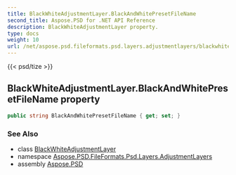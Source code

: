 ```yaml
---
title: BlackWhiteAdjustmentLayer.BlackAndWhitePresetFileName
second_title: Aspose.PSD for .NET API Reference
description: BlackWhiteAdjustmentLayer property. 
type: docs
weight: 10
url: /net/aspose.psd.fileformats.psd.layers.adjustmentlayers/blackwhiteadjustmentlayer/blackandwhitepresetfilename/
---
```

{{< psd/tize >}}
## BlackWhiteAdjustmentLayer.BlackAndWhitePresetFileName property

```csharp
public string BlackAndWhitePresetFileName { get; set; }
```

### See Also

* class [BlackWhiteAdjustmentLayer](../)
* namespace [Aspose.PSD.FileFormats.Psd.Layers.AdjustmentLayers](../../blackwhiteadjustmentlayer/)
* assembly [Aspose.PSD](../../../)


